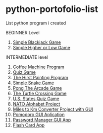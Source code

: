 # python-portofolio-list
List python program i created

BEGINNER Level
1. [Simple Blackjack Game](https://github.com/riyanmarayat/simple-blackjack-game-with-python)
2. [Simple Higher or Low Game](https://github.com/riyanmarayat/higher-low-game.git)

INTERMEDIATE level
1. [Coffee Machine Program](https://github.com/riyanmarayat/simple_coffee_machine_program.git)
2. [Quiz Game](https://github.com/riyanmarayat/Quiz-Game.git)
3. [The Hirst Painting Program](https://github.com/riyanmarayat/The-Hirst-Painting-Project.git)
4. [Simple Snake Game](https://github.com/riyanmarayat/simple-snake-game.git)
5. [Pong The Arcade Game](https://github.com/riyanmarayat/Learn-Python/tree/5784123cae5dec63769fbd16330630b9e7ea0bc9/Day%2022%20Build%20Pong%20The%20Famous%20Arcade%20Game/PongTheFamousArcadeGame)
6. [The Turtle Crossing Game](https://github.com/riyanmarayat/Learn-Python/tree/14cba8f2aa0994fd8dd53e3bfe3b254bb4ad0fd5/Day%2023%20The%20Turtle%20Crossing%20Capstone%20Project/TheTurtleCrossingProject)
7. [U.S. States Quiz Game](https://github.com/riyanmarayat/Learn-Python/tree/18c23791c85940e5e0eb93ef316554939483c289/Day%2025%20Working%20with%20CSV%20Data%20and%20the%20Pandas%20Library/USStatesGame)
8. [NATO Alphabet Project](https://github.com/riyanmarayat/Learn-Python/tree/440bed98fe73e390f2b613d311375324542db13a/Day%2026%20List%20Comprehension%20and%20the%20NATO%20Alphabet/NATOAlphabetProject)
9. [Miles to Km Converter Project with GUI](https://github.com/riyanmarayat/Learn-Python/tree/e9e3b2face0ee653961399d45ea058efa608bdd1/Day%2027%20Tkinter%2C%20args%2C%20kwargs%20and%20Creating%20GUI%20Programs/MiletoKilometersConverter)
10. [Pomodoro GUI Aplication](https://github.com/riyanmarayat/Learn-Python/tree/ea23490d12ae2b3670acc00095ff5e8249686680/Day%2028%20Tkinter%2C%20Dynamic%20Typing%20and%20the%20Pomodoro%20GUI%20Application/Pomodoro%20GUI%20Application)
11. [Password Manager GUI App](https://github.com/riyanmarayat/Learn-Python/tree/72209ea9f7cdc6f061c78722949a9492df664b17/Day%2030%20Errors%2C%20Exceptions%20and%20JSON%20data%20Improving%20the%20Password/Password%2BManager%2B(End%2Bof%2BDay%2B29))
12. [Flash Card App](https://github.com/riyanmarayat/Learn-Python/tree/2e53b9d9b66aeaf6713b0f65e36608661883ccee/Day%2031%20Flash%20Card%20App%20Capstone%20Project/Flash%20Card)
